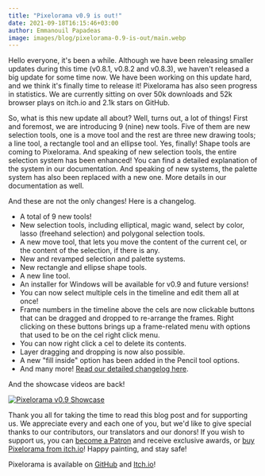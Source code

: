 ```yaml
---
title: "Pixelorama v0.9 is out!"
date: 2021-09-18T16:15:46+03:00
author: Emmanouil Papadeas
image: images/blog/pixelorama-0.9-is-out/main.webp
---
```

Hello everyone, it's been a while. Although we have been releasing smaller updates during this time (v0.8.1, v0.8.2 and v0.8.3), we haven't released a big update for some time now. We have been working on this update hard, and we think it's finally time to release it! Pixelorama has also seen progress in statistics. We are currently sitting on over 50k downloads and 52k browser plays on itch.io and 2.1k stars on GitHub.

So, what is this new update all about? Well, turns out, a lot of things! First and foremost, we are introducing 9 (nine) new tools. Five of them are new selection tools, one is a move tool and the rest are three new drawing tools; a line tool, a rectangle tool and an ellipse tool. Yes, finally! Shape tools are coming to Pixelorama. And speaking of new selection tools, the entire selection system has been enhanced! You can find a detailed explanation of the system in our documentation. And speaking of new systems, the palette system has also been replaced with a new one. More details in our documentation as well.

And these are not the only changes! Here is a changelog.

- A total of 9 new tools!
- New selection tools, including elliptical, magic wand, select by color, lasso (freehand selection) and polygonal selection tools.
- A new move tool, that lets you move the content of the current cel, or the content of the selection, if there is any.
- New and revamped selection and palette systems.
- New rectangle and ellipse shape tools.
- A new line tool.
- An installer for Windows will be available for v0.9 and future versions!
- You can now select multiple cels in the timeline and edit them all at once!
- Frame numbers in the timeline above the cels are now clickable buttons that can be dragged and dropped to re-arrange the frames. Right clicking on these buttons brings up a frame-related menu with options that used to be on the cel right click menu.
- You can now right click a cel to delete its contents.
- Layer dragging and dropping is now also possible.
- A new "fill inside" option has been added in the Pencil tool options.
- And many more! [Read our detailed changelog here](https://github.com/Orama-Interactive/Pixelorama/blob/master/CHANGELOG.md).

And the showcase videos are back!

[![Pixelorama v0.9 Showcase](https://img.youtube.com/vi/sM1v5uaBSrM/0.jpg)](https://www.youtube.com/watch?v=sM1v5uaBSrM)

Thank you all for taking the time to read this blog post and for supporting us. We appreciate every and each one of you, but we'd like to give special thanks to our contributors, our translators and our donors! If you wish to support us, you can [become a Patron](https://www.patreon.com/OramaInteractive) and receive exclusive awards, or [buy Pixelorama from itch.io](https://orama-interactive.itch.io/pixelorama)! Happy painting, and stay safe!

Pixelorama is available on [GitHub](https://github.com/Orama-Interactive/Pixelorama) and [Itch.io](https://orama-interactive.itch.io/pixelorama)!
